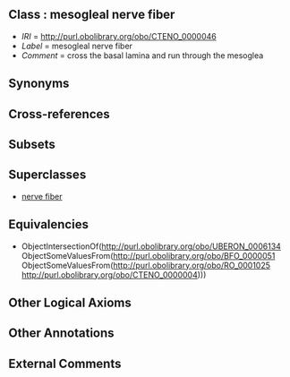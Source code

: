 
## Class : mesogleal nerve fiber

 * *IRI* = http://purl.obolibrary.org/obo/CTENO_0000046
 * *Label* = mesogleal nerve fiber
 * *Comment* = cross the basal lamina and run through the mesoglea

## Synonyms


## Cross-references


## Subsets


## Superclasses

 * [nerve fiber](../../UBERON/34/UBERON_0006134.md)

## Equivalencies

 * ObjectIntersectionOf(<http://purl.obolibrary.org/obo/UBERON_0006134> ObjectSomeValuesFrom(<http://purl.obolibrary.org/obo/BFO_0000051> ObjectSomeValuesFrom(<http://purl.obolibrary.org/obo/RO_0001025> <http://purl.obolibrary.org/obo/CTENO_0000004>)))

## Other Logical Axioms


## Other Annotations


## External Comments

